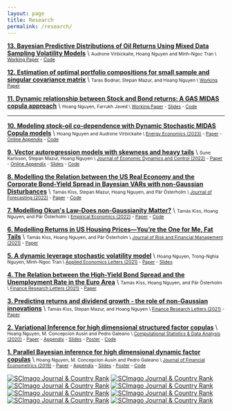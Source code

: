 ```yaml
---
layout: page
title: Research
permalink: /research/
---
```



<!---
**[7. What are the drivers of the Swedish sustainable development path? New evidence from Bayesian Dynamic Linear Models](https://hoanguc3m.github.io/Talk/00_econ/TFP20170308.pdf)** \\
<span style="font-size:0.75em;"> 
Jesper Stage, Magnus Lindmark, Hoang Nguyen, Huong Nguyen Thu \\
[Working Paper](https://hoanguc3m.github.io/Talk/00_sustaindev/20170308.pdf) - 
[Slides](https://hoanguc3m.github.io/Talk/00_sustaindev/slide20170623.pdf) 

According to my knowledge, we are the first who aim to find out the dynamic relationship between genuine savings (GS) and long term well-being represented by future consumptions (PVC). By extending the measure of GS to account for wider range of impacts on natural resource, human capital and technological progress, we  apply Bayesian approach to estimate Dynamic Linear Models (DLMs). We discover that there are increasing dependent trends with all explanatory GS variables and provide a new empirical evidence on the technological progress that underpin Swedish sustainable development.  The dynamic model also provides a trivial framework for testing the hypothesis that their relationship approach to one as the net investment term includes more types of capital. 

</span>
-->

**[13. Bayesian Predictive Distributions of Oil Returns Using Mixed Data Sampling Volatility Models](https://www.oru.se/globalassets/oru-sv/institutioner/hh/workingpapers/workingpapers2023/wp-7-2023.pdf)** \\
<span style="font-size:0.75em;"> 
Audrone Virbickaite, Hoang Nguyen and Minh-Ngoc Tran  \\
[Working Paper](https://www.oru.se/globalassets/oru-sv/institutioner/hh/workingpapers/workingpapers2023/wp-7-2023.pdf) - [Code](https://github.com/hoanguc3m/dtsmcvol) 
<!---
Abstract: This study explores the benefits of incorporating fat-tailed innovations, asymmetric volatility response, and an extended information set into crude oil return modeling and forecasting. To this end, we utilize standard volatility models such as Generalized Autoregressive Conditional Heteroskedastic (GARCH), Generalized Autoregressive Score (GAS), and Stochastic Volatility (SV), along with Mixed Data Sampling (MIDAS) regressions, which enable us to incorporate the impacts of relevant financial/macroeconomic news into asset price movements. For inference and prediction, we employ an innovative Bayesian estimation approach called the density-tempered sequential Monte Carlo method. Our findings indicate that the inclusion of exogenous variables is beneficial for GARCH-type models while offering only a marginal improvement for GAS and SV-type models. Notably, GAS-family models exhibit superior performance in terms of in-sample fit, out-of-sample forecast accuracy, as well as Value-at-Risk and Expected Shortfall prediction.
-->

**[12. Estimation of optimal portfolio compositions for small sample and singular covariance matrix](https://www.oru.se/globalassets/oru-sv/institutioner/hh/workingpapers/workingpapers2022/wp-15-2022.pdf)** \\
<span style="font-size:0.75em;"> 
Taras Bodnar, Stepan Mazur, and Hoang Nguyen \\
[Working Paper](https://www.oru.se/globalassets/oru-sv/institutioner/hh/workingpapers/workingpapers2022/wp-15-2022.pdf) 
<!---
Abstract: In the paper we consider the optimal portfolio choice problem under parameter uncertainty when the covariance matrix of asset returns is singular. Very useful stochastic representations are deduced for the characteristics of the expected utility optimal portfolio. Using these stochastic representations, we derive the moments of higher order of the estimated expected return and the estimated variance of the expected utility optimal portfolio. Another line of applications leads to their asymptotic distributions obtained in the high-dimensional setting. Via a simulation study, it is shown that the derived high-dimensional asymptotic distributions provide good approximations of the exact ones even for moderate sample sizes.
-->



**[11. Dynamic relationship between Stock and Bond returns: A GAS MIDAS copula approach](https://www.oru.se/globalassets/oru-sv/institutioner/hh/workingpapers/workingpapers2021/wp-15-2021.pdf)** \\
<span style="font-size:0.75em;"> 
Hoang Nguyen, Farrukh Javed \\
[Working Paper](https://www.oru.se/globalassets/oru-sv/institutioner/hh/workingpapers/workingpapers2021/wp-15-2021.pdf) - [Slides](https://hoanguc3m.github.io/Talk/08_GASMIDAS/WP8-slides.pdf) - [Code](https://github.com/hoanguc3m/GASCopula)
<!---
Abstract: There is evidence that macroeconomic variables influence the relationship among financial variables, however they are sampled at different frequencies. This study proposes a generalized autoregressive score mixed frequency data sampling (GAS MIDAS) copula approach to analyze the dynamic relationship between Stock returns and Bond returns. A GAS MIDAS copula decomposes their dependence into a short-run and a long-run correlation. While the long term effect is updated at a lower frequency using MIDAS, the short term effect follows a GAS process. Asymmetric dependence at different quantiles are taken into account. The model helps to improve the in-sample goodness of fit and the out-of-sample forecast.
-->
</span>



---------------------------------------------------------------------------------------------------------------------

**[10. Modeling stock-oil co-dependence with Dynamic Stochastic MIDAS Copula models]()** \\
<span style="font-size:0.75em;"> 
Hoang Nguyen and Audrone Virbickaite  \\
[Energy Economics (2023)]() - 
[Paper](https://hoanguc3m.github.io/Talk/09_DSM/Paper.pdf) -
[Online Appendix](https://hoanguc3m.github.io/Talk/09_DSM/OnlineApp.pdf) -
[Code](https://github.com/hoanguc3m/DSM-EE) 
<!---
Abstract: Stock and oil relationship is usually time-varying and depends on the current economic conditions. 
In this study, we propose a new Dynamic Stochastic Mixed data frequency sampling (DSM) copula model,  that decomposes the stock-oil relationship into a short-run dynamic stochastic component and a long-run component,  governed by related macro-finance variables. 
We find that inflation/interest rate, uncertainty and liquidity factors are the main drivers of the long-run co-dependence. 
We show that investment portfolios, based on the proposed DSM copula model, are more accurate and produce better economic outcomes as compared to other alternatives.
-->



**[9. Vector autoregression models with skewness and heavy tails](https://doi.org/10.1016/j.jedc.2022.104580)** \\
<span style="font-size:0.75em;"> 
Sune Karlsson, Stepan Mazur, Hoang Nguyen \\
[Journal of Economic Dynamics and Control (2022)](https://doi.org/10.1016/j.jedc.2022.104580) - 
[Paper](https://hoanguc3m.github.io/Talk/05_fatbvars/WP5_BVAR_paper.pdf) -
[Online Appendix](https://hoanguc3m.github.io/Talk/05_fatbvars/WP5_BVAR_App.pdf) -
[Slides](https://hoanguc3m.github.io/Talk/05_fatbvars/WP5-Slides.pdf) -  [Code](https://github.com/hoanguc3m/fatBVARS) 
<!---
Abstract: With the uncertain changes of the economic environment, macroeconomic downturns during recessions and crises can hardly be explained by a Gaussian structural shock. There is evidence that the distribution of macroeconomic variables is fat-tailed and asymmetric. 
In this paper, we contribute to the literature by extending the VAR models to account for a more realistic assumption of the multivariate distribution of the macroeconomic variables. We propose a general class of Generalized Hyperbolic Skew Student's-t distribution with stochastic volatility (Skew-t.SV) VAR that allows us to take into account fat tails and asymmetry. The Bayesian inference using a Gibbs sampler is extended to make inferences of model parameters. 
We present evidence of fat tails and asymmetry for monthly macroeconomic variables. The analysis also gives a clear message that asymmetry should be taken into account to have a better prediction during recession and crisis. .
-->
</span>

**[8. Modelling the Relation between the US Real Economy and the Corporate Bond-Yield Spread in Bayesian VARs with non-Gaussian Disturbances](https://doi.org/10.1002/for.2911)** \\
<span style="font-size:0.75em;"> 
Tamás Kiss,  Stepan Mazur, Hoang Nguyen, and Pär Österholm \\
[Journal of Forecasting  (2022)](https://doi.org/10.1002/for.2911) - 
[Paper](https://doi.org/10.1002/for.2911) - [Code](https://github.com/hoanguc3m/fatBVARS) 
<!---
Abstract: In this paper we analyze how skewness and heavy tails affect the estimated relationship between the real economy and the corporate bond-yield spread, a popular predictor of real activity. We use quarterly US data to estimate Bayesian VAR models with stochastic volatility and various distributional assumptions regarding the disturbances. In-sample, we find that – after controlling for stochastic volatility – innovations in GDP growth can be well-described by a Gaussian distribution. In contrast, both the unemployment rate and the yield spread appear to benefit from being modelled using non-Gaussian innovations. 
-->


**[7. Modelling Okun's Law–Does non-Gaussianity Matter?](https://doi.org/10.1007/s00181-022-02309-2)** \\
<span style="font-size:0.75em;"> 
Tamás Kiss,  Hoang Nguyen, and Pär Österholm \\
[Empirical Economics  (2022)](https://doi.org/10.1007/s00181-022-02309-2) - 
[Paper](https://doi.org/10.1007/s00181-022-02309-2) - [Code](https://github.com/hoanguc3m/KNOOkunEE) 
<!---
Abstract: In this paper, we analyse Okun’s law – a relation between the change in the unemployment rate and GDP growth – using data from Australia, the euro area, the United Kingdom and the United States. More specifically, we assess the relevance of non-Gaussianity when mod-elling the relation. This is done in a Bayesian VAR framework with stochastic volatility where we allow the different models’ error distributions to have heavier-than-Gaussian tails and skewness. Our results indicate that accounting for heavy tails yields improvements over a Gaussian specification in some cases, whereas skewness appears less fruitful. In terms of dynamic effects, a shock to GDP growth has robustly negative effects on the change in the unemployment rate in all four economies. 
-->

**[6. Modelling Returns in US Housing Prices—You’re the One for Me, Fat Tails](https://doi.org/10.3390/jrfm14110506)** \\
<span style="font-size:0.75em;"> Tamás Kiss, Hoang Nguyen, and Pär Österholm \\
[Journal of Risk and Financial Management  (2021)](https://doi.org/10.3390/jrfm14110506) - 
[Paper](https://doi.org/10.3390/jrfm14110506) 
<!---
In this paper, we analysed the heavy-tailed behaviour in the dynamics of housing-price returns in the United States. We investigated the sources of heavy tails by estimating autoregressive models in which innovations can be subject to GARCH effects and/or non-Gaussianity. Using monthly data from January 1954 to September 2019, the properties of the models were assessed both within- and out-of-sample. We found strong evidence in favour of modelling both GARCH effects and non-Gaussianity. Accounting for these properties improves within-sample performance as well as point and density forecasts.
-->
</span>


**[5. A dynamic leverage stochastic volatility model](https://www.tandfonline.com/doi/full/10.1080/13504851.2021.1983127)** \\
<span style="font-size:0.75em;"> 
Hoang Nguyen, Trong-Nghia Nguyen, Minh-Ngoc Tran \\
[Applied Economics Letters (2021)](https://www.tandfonline.com/doi/full/10.1080/13504851.2021.1983127) - 
[Paper](https://hoanguc3m.github.io/Talk/03_DLSV/DynamicLeverage.pdf) - [Slides](https://hoanguc3m.github.io/Talk/03_DLSV/slides.pdf) 
<!---
Abstract: Stock returns are considered as a convolution of two random processes that are the return innovation and the volatility innovation. The correlation of these two processes tends to be nega-
tive which is the so-called leverage effect. In this study, we propose a dynamic leverage stochastic volatility (DLSV) model where the correlation structure between the return innovation and the
volatility innovation is assumed to follow a generalized autoregressive score (GAS) process. We find that the leverage effect is reinforced in the market downturn period and weakened in the
market upturn period.
-->
</span>


**[4. The Relation between the High-Yield Bond Spread and the Unemployment Rate in the Euro Area](https://www.sciencedirect.com/science/article/pii/S1544612321003688)** \\
<span style="font-size:0.75em;"> Tamás Kiss, Hoang Nguyen, and Pär Österholm \\
[Finance Research Letters (2021)](https://www.sciencedirect.com/science/article/pii/S1544612321003688) - 
[Paper](https://www.sciencedirect.com/science/article/pii/S1544612321003688) 
<!---
In this paper, we study the relation between the high-yield bond spread and the unemployment rate in the euro area. This is done using Bayesian VAR models with stochastic volatility. The models are estimated assuming both Gaussian and non-Gaussian distributions for the error terms. Analysing data ranging from January 1998 to December 2020, our results show that an increase in the high-yield bond spread increases the unemployment rate. In terms of the specification of the models, we find that Gaussian error terms are preferred. Our findings hence lend support for the large body of previous literature relying on a Gaussianity assumption in their modelling frameworks.
-->
</span>

**[3. Predicting returns and dividend growth - the role of non-Gaussian innovations](https://www.sciencedirect.com/science/article/pii/S1544612321003445)** \\
<span style="font-size:0.75em;"> Tamás Kiss, Stepan Mazur, and Hoang Nguyen \\
[Finance Research Letters (2021)](https://www.sciencedirect.com/science/article/pii/S1544612321003445) - 
[Paper](https://www.sciencedirect.com/science/article/pii/S1544612321003445) 
<!---
In this paper we assess whether flexible modelling of innovations impact the predictive performance of the dividend price ratio for returns and dividend growth. Using Bayesian vector autoregressions we allow for stochastic volatility, heavy tails and skewness in the innovations. Our results suggest that point forecasts are barely affected by these features, suggesting that workhorse models on predictability are sufficient. For density forecasts, however, we find that stochastic volatility substantially improves the forecasting performance.
-->
</span>

**[2. Variational Inference for high dimensional structured factor copulas](https://hoanguc3m.github.io/Talk/02_vifcop/WP2-04-05-2020.pdf)** \\
<span style="font-size:0.75em;"> Hoang Nguyen, M. Concepcíon Ausín and Pedro Galeano \\
[Computational Statistics & Data Analysis (2020)](https://www.sciencedirect.com/science/article/abs/pii/S0167947320301031) - 
[Paper](https://hoanguc3m.github.io/Talk/02_vifcop/WP2-04-05-2020.pdf) -
[Appendix](https://hoanguc3m.github.io/Talk/02_vifcop/WP2_onlineAp.pdf) -
[Slides](https://hoanguc3m.github.io/Talk/02_vifcop/slides2.pdf) - 
[Poster](https://hoanguc3m.github.io/Talk/02_vifcop/poster2.pdf) - [Code](https://github.com/hoanguc3m/vifcopula) 
<!---
In this paper, we make two contributions to the literature of factor copula models. First, we employ a Variational Bayesian algorithm to make fast inference for multi-factor and structured factor copulas. Compared to the Markov chain Monte Carlo (MCMC) approach, the VI approximation is much faster and could handle a sizeable problem in a few seconds with high accuracy. Second, we derive an automated procedure to recover the dependence structure. By taking advantage of the posterior sample means, we inspect the initial assumption of bivariate copula functions and switch for a better one by minimizing Bayesian information criterion (BIC). The simulation in different context shows that the procedures of bivariate copula selection could be at least 80% accuracy compared to the true generated copula model.
-->
</span>


**[1. Parallel Bayesian inference for high dimensional dynamic factor copulas](https://hoanguc3m.github.io/Talk/01_Dyfacopula/WP1-31-10-2018.pdf)** \\
<span style="font-size:0.75em;"> Hoang Nguyen, M. Concepcíon Ausín and Pedro Galeano \\
[Journal of Financial Econometrics (2019)](https://doi.org/10.1093/jjfinec/nby032) - 
[Paper](https://hoanguc3m.github.io/Talk/01_Dyfacopula/WP1-31-10-2018.pdf) -
[Appendix](https://hoanguc3m.github.io/Talk/01_Dyfacopula/WP1_onlineAp.pdf) -
[Slides](https://hoanguc3m.github.io/Talk/01_Dyfacopula/sevilla_pre.pdf) - 
[Poster](https://hoanguc3m.github.io/Talk/01_Dyfacopula/poster_ISBA.pdf) - [Code](https://github.com/hoanguc3m/FactorCopula) 
<!---
We propose a class of dynamic factor copulas for financial data where the dynamic correlation are modelled as generalized autoregressive score (GAS) processes. The model could account for the asymmetric dependence in extreme events. We implement an parallel algorithm to estimate the different pamameters of the factor copula models. An empirical example is illustrated for the stock price of 140 companies listed in S&P500. 
-->
</span>

<a href="https://www.scimagojr.com/journalsearch.php?q=29374&amp;tip=sid&amp;exact=no" title="SCImago Journal &amp; Country Rank"><img border="0" src="https://www.scimagojr.com/journal_img.php?id=29374" alt="SCImago Journal &amp; Country Rank"  /></a>
<a href="https://www.scimagojr.com/journalsearch.php?q=28976&amp;tip=sid&amp;exact=no" title="SCImago Journal &amp; Country Rank"><img border="0" src="https://www.scimagojr.com/journal_img.php?id=28976" alt="SCImago Journal &amp; Country Rank"  /></a>
<a href="https://www.scimagojr.com/journalsearch.php?q=20606&amp;tip=sid&amp;exact=no" title="SCImago Journal &amp; Country Rank"><img border="0" src="https://www.scimagojr.com/journal_img.php?id=20606" alt="SCImago Journal &amp; Country Rank"  /></a>
<a href="https://www.scimagojr.com/journalsearch.php?q=20642&amp;tip=sid&amp;exact=no" title="SCImago Journal &amp; Country Rank"><img border="0" src="https://www.scimagojr.com/journal_img.php?id=20642" alt="SCImago Journal &amp; Country Rank"  /></a>
<a href="https://www.scimagojr.com/journalsearch.php?q=15519&amp;tip=sid&amp;exact=no" title="SCImago Journal &amp; Country Rank"><img border="0" src="https://www.scimagojr.com/journal_img.php?id=15519" alt="SCImago Journal &amp; Country Rank"  /></a>
<a href="https://www.scimagojr.com/journalsearch.php?q=18769&amp;tip=sid&amp;exact=no" title="SCImago Journal &amp; Country Rank"><img border="0" src="https://www.scimagojr.com/journal_img.php?id=18769" alt="SCImago Journal &amp; Country Rank"  /></a>
<a href="https://www.scimagojr.com/journalsearch.php?q=28461&amp;tip=sid&amp;exact=no" title="SCImago Journal &amp; Country Rank"><img border="0" src="https://www.scimagojr.com/journal_img.php?id=28461" alt="SCImago Journal &amp; Country Rank"  /></a>
<a href="https://www.scimagojr.com/journalsearch.php?q=145695&amp;tip=sid&amp;exact=no" title="SCImago Journal &amp; Country Rank"><img border="0" src="https://www.scimagojr.com/journal_img.php?id=145695" alt="SCImago Journal &amp; Country Rank"  /></a>



 

